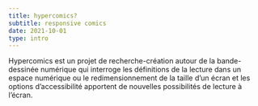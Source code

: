 ```yaml
---
title: hypercomics?
subtitle: responsive comics 
date: 2021-10-01
type: intro
---
```


Hypercomics est un projet de recherche-création autour de la bande-dessinée numérique qui interroge les définitions de la lecture dans un espace numérique ou le redimensionnement de la taille d’un écran et les options d’accessibilité apportent de nouvelles possibilités de lecture à l’écran.

